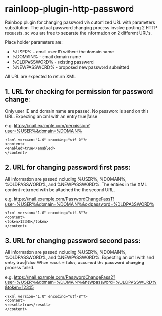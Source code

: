 # rainloop-plugin-http-password
Rainloop plugin for changing password via cutomized URL with parameters substitution. 
The actual password changing process involve posting 2 HTTP requests, so you are free to
separate the information on 2 different URL's. 

Place holder parameters are:
- %USER% - email user ID without the domain name
- %DOMAIN% - email domain name
- %OLDPASSWORD% - existing password
- %NEWPASSWORD% - proposed new password submitted

All URL are expected to return XML.

## 1. URL for checking for permission for password change:
Only user ID and domain name are passed. No password is send on this URL. 
Expecting an xml with an entry <enabled>true|false</enabled>

e.g. https://mail.example.com/permission?user=%USER%&domain=%DOMAIN%

    <?xml version="1.0" encoding="utf-8"?>
    <content>
    <enabled>true</enabled>
    </content>

## 2. URL for changing password first pass:
All information are passed including %USER%, %DOMAIN%, %OLDPASSWORD%, and %NEWPASSWORD%.
The entries in the XML content returned with be attached the the second URL.

e.g. https://mail.example.com/PasswordChangePass1?user=%USER%&domain=%DOMAIN%&oldpassword=%OLDPASSWORD%

    <?xml version="1.0" encoding="utf-8"?>
    <content>
    <token>12345</token>
    </content>

## 3. URL for changing password second pass:
All information are passed including %USER%, %DOMAIN%, %OLDPASSWORD%, and %NEWPASSWORD%.
Expecting an xml with and entry <result>true|false<result>
When result = false, assumed the password changing process failed.

e.g. https://mail.example.com/PasswordChangePass2?user=%USER%&domain=%DOMAIN%&newpassword=%OLDPASSWORD%&token=12345

    <?xml version="1.0" encoding="utf-8"?>
    <content>
    <result>true</result>
    </content>
